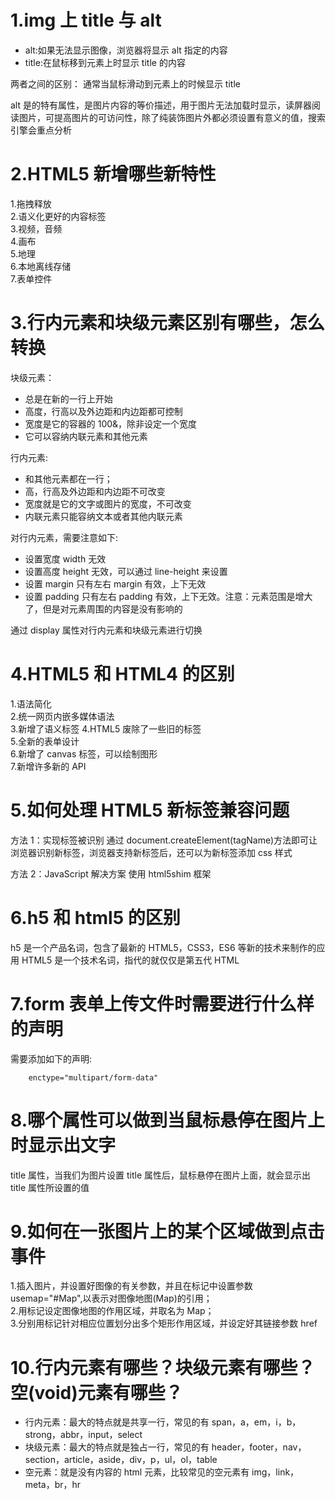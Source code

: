 # 1.img 上 title 与 alt

- alt:如果无法显示图像，浏览器将显示 alt 指定的内容
- title:在鼠标移到元素上时显示 title 的内容

两者之间的区别：
通常当鼠标滑动到元素上的时候显示 title

alt 是<img>的特有属性，是图片内容的等价描述，用于图片无法加载时显示，读屏器阅读图片，可提高图片的可访问性，除了纯装饰图片外都必须设置有意义的值，搜索引擎会重点分析

# 2.HTML5 新增哪些新特性

1.拖拽释放  
2.语义化更好的内容标签  
3.视频，音频  
4.画布  
5.地理  
6.本地离线存储  
7.表单控件

# 3.行内元素和块级元素区别有哪些，怎么转换

块级元素：

- 总是在新的一行上开始
- 高度，行高以及外边距和内边距都可控制
- 宽度是它的容器的 100&，除非设定一个宽度
- 它可以容纳内联元素和其他元素

行内元素:

- 和其他元素都在一行；
- 高，行高及外边距和内边距不可改变
- 宽度就是它的文字或图片的宽度，不可改变
- 内联元素只能容纳文本或者其他内联元素

对行内元素，需要注意如下:

- 设置宽度 width 无效
- 设置高度 height 无效，可以通过 line-height 来设置
- 设置 margin 只有左右 margin 有效，上下无效
- 设置 padding 只有左右 padding 有效，上下无效。注意：元素范围是增大了，但是对元素周围的内容是没有影响的

通过 display 属性对行内元素和块级元素进行切换

# 4.HTML5 和 HTML4 的区别

1.语法简化  
2.统一网页内嵌多媒体语法  
3.新增了语义标签
4.HTML5 废除了一些旧的标签  
5.全新的表单设计  
6.新增了 canvas 标签，可以绘制图形  
7.新增许多新的 API

# 5.如何处理 HTML5 新标签兼容问题

方法 1：实现标签被识别
通过 document.createElement(tagName)方法即可让浏览器识别新标签，浏览器支持新标签后，还可以为新标签添加 css 样式

方法 2：JavaScript 解决方案
使用 html5shim 框架

# 6.h5 和 html5 的区别

h5 是一个产品名词，包含了最新的 HTML5，CSS3，ES6 等新的技术来制作的应用
HTML5 是一个技术名词，指代的就仅仅是第五代 HTML

# 7.form 表单上传文件时需要进行什么样的声明

需要添加如下的声明:

```
    enctype="multipart/form-data"
```

# 8.哪个属性可以做到当鼠标悬停在图片上时显示出文字

title 属性，当我们为图片设置 title 属性后，鼠标悬停在图片上面，就会显示出 title 属性所设置的值

# 9.如何在一张图片上的某个区域做到点击事件

1.插入图片，并设置好图像的有关参数，并且在<img>标记中设置参数 usemap="#Map",以表示对图像地图(Map)的引用；  
2.用<map>标记设定图像地图的作用区域，并取名为 Map；  
3.分别用<area>标记针对相应位置划分出多个矩形作用区域，并设定好其链接参数 href

# 10.行内元素有哪些？块级元素有哪些？空(void)元素有哪些？

- 行内元素：最大的特点就是共享一行，常见的有 span，a，em，i，b，strong，abbr，input，select
- 块级元素：最大的特点就是独占一行，常见的有 header，footer，nav，section，article，aside，div，p，ul，ol，table
- 空元素：就是没有内容的 html 元素，比较常见的空元素有 img，link，meta，br，hr
